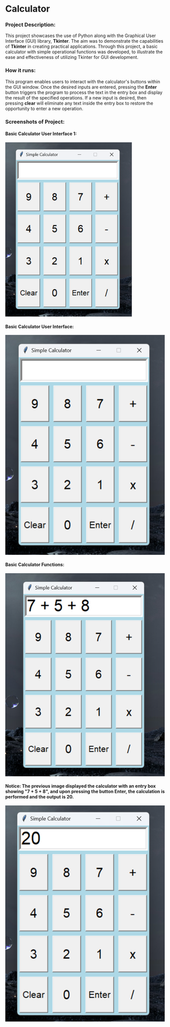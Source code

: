 # Calculator

### Project Description:
This project showcases the use of Python along with the Graphical User Interface (GUI) library, __Tkinter__. The aim was to demonstrate the capabilities of __Tkinter__ in creating practical applications. Through this project, a basic calculator with simple operational functions was developed, to illustrate the ease and effectiveness of utilizing Tkinter for GUI development.

### How it runs:
This program enables users to interact with the calculator's buttons within the GUI window. Once the desired inputs are entered, pressing the __Enter__ button triggers the program to process the text in the entry box and display the result of the specified operations. If a new input is desired, then pressing __clear__ will eliminate any text inside the entry box to restore the opportunity to enter a new operation.

### Screenshots of Project:

#### Basic Calculator User Interface 1:
<img src="Simple_Calculator_Interface.png" alt="Basic Calculator User Interface" width="400" />

#### Basic Calculator User Interface:
![Basic Calculator User Interface](Simple_Calculator_Interface.png)

#### Basic Calculator Functions:
![Basic Calculator Math](Simple_Math.png)

#### Notice: The previous image displayed the calculator with an entry box showing "7 + 5 + 8", and upon pressing the button __Enter__, the calculation is performed and the output is __20__. 
![Basic Calculator Math Calculation](Simple_Math_Calculation.png)
